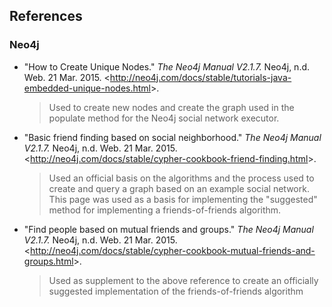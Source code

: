## References
### Neo4j
 - "How to Create Unique Nodes." *The Neo4j Manual V2.1.7.* Neo4j, n.d. Web. 21 Mar. 2015. &lt;http://neo4j.com/docs/stable/tutorials-java-embedded-unique-nodes.html&gt;. <blockquote>Used to create new nodes and create the graph used in the populate method for the Neo4j social network executor.</blockquote>
 - "Basic friend finding based on social neighborhood." *The Neo4j Manual V2.1.7.* Neo4j, n.d. Web. 21 Mar. 2015. &lt;http://neo4j.com/docs/stable/cypher-cookbook-friend-finding.html&gt;. <blockquote>Used an official basis on the algorithms and the process used to create and query a graph based on an example social network. This page was used as a basis for implementing the "suggested" method for implementing a friends-of-friends algorithm.</blockquote>
 - "Find people based on mutual friends and groups." *The Neo4j Manual V2.1.7.* Neo4j, n.d. Web. 21 Mar. 2015. &lt;http://neo4j.com/docs/stable/cypher-cookbook-mutual-friends-and-groups.html&gt;. <blockquote>Used as supplement to the above reference to create an officially suggested implementation of the friends-of-friends algorithm</blockquote>